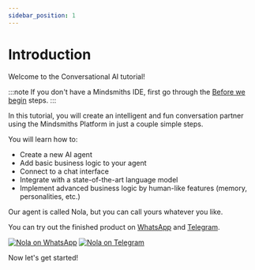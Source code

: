 ```yaml
---
sidebar_position: 1
---
```


# Introduction

Welcome to the Conversational AI tutorial!

:::note
If you don't have a Mindsmiths IDE, first go through the [Before we begin](/docs/tutorials/getting-started#before-we-begin) steps.
:::

In this tutorial, you will create an intelligent and fun conversation
partner using the Mindsmiths Platform in just a couple simple steps.

You will learn how to:
- Create a new AI agent
- Add basic business logic to your agent
- Connect to a chat interface
- Integrate with a state-of-the-art language model
- Implement advanced business logic by human-like features (memory, personalities, etc.)

Our agent is called Nola, but you can call yours whatever you like.

You can try out the finished product on [WhatsApp](https://wa.me/385997828570) and [Telegram](https://t.me/NolaBrzinaBot).

[![Nola on WhatsApp](/img/tutorials/whatsapp.png)](https://wa.me/385997828570)
[![Nola on Telegram](/img/tutorials/telegram.png)](https://t.me/NolaBrzinaBot)

Now let's get started!